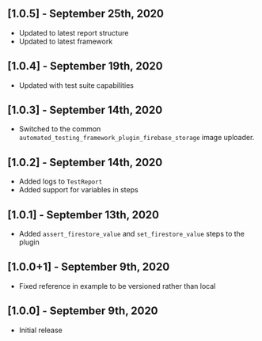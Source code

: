 ## [1.0.5] - September 25th, 2020

* Updated to latest report structure
* Updated to latest framework


## [1.0.4] - September 19th, 2020

* Updated with test suite capabilities


## [1.0.3] - September 14th, 2020

* Switched to the common `automated_testing_framework_plugin_firebase_storage` image uploader.


## [1.0.2] - September 14th, 2020

* Added logs to `TestReport`
* Added support for variables in steps


## [1.0.1] - September 13th, 2020

* Added `assert_firestore_value` and `set_firestore_value` steps to the plugin


## [1.0.0+1] - September 9th, 2020

* Fixed reference in example to be versioned rather than local


## [1.0.0] - September 9th, 2020

* Initial release
